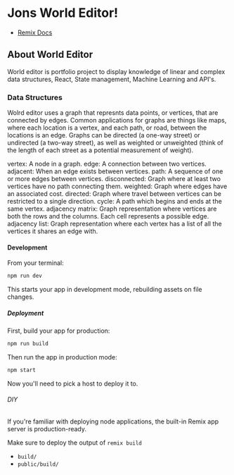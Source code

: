 # Jons World Editor!

- [Remix Docs](https://remix.run/docs)

## About World Editor

World editor is portfolio project to display knowledge of linear and complex data structures, React, State management, Machine Learning and API's.

### Data Structures

Wolrd editor uses a graph that represnts data points, or vertices, that are connected by edges. Common applications for graphs are things like maps, where each location is a vertex, and each path, or road, between the locations is an edge. Graphs can be directed (a one-way street) or undirected (a two-way street), as well as weighted or unweighted (think of the length of each street as a potential measurement of weight). 

vertex: A node in a graph.
edge: A connection between two vertices.
adjacent: When an edge exists between vertices.
path: A sequence of one or more edges between vertices.
disconnected: Graph where at least two vertices have no path connecting them.
weighted: Graph where edges have an associated cost.
directed: Graph where travel between vertices can be restricted to a single direction.
cycle: A path which begins and ends at the same vertex.
adjacency matrix: Graph representation where vertices are both the rows and the columns. Each cell represents a possible edge.
adjacency list: Graph representation where each vertex has a list of all the vertices it shares an edge with.

#### Development

From your terminal:

```sh
npm run dev
```

This starts your app in development mode, rebuilding assets on file changes.

##### Deployment

First, build your app for production:

```sh
npm run build
```

Then run the app in production mode:

```sh
npm start
```

Now you'll need to pick a host to deploy it to.

###### DIY

If you're familiar with deploying node applications, the built-in Remix app server is production-ready.

Make sure to deploy the output of `remix build`

- `build/`
- `public/build/`
